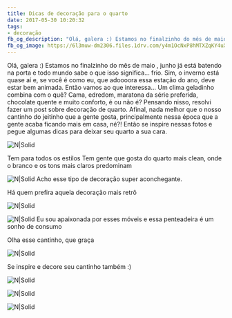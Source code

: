 ```yaml
---
title: Dicas de decoração para o quarto
date: 2017-05-30 10:20:32
tags:  
- decoração
fb_og_description: "Olá, galera :) Estamos no finalzinho do mês de maio , junho já está batendo na porta e todo mundo sabe o que isso significa... frio. Sim, o inverno está quase aí e, se você é como eu, que adoooora essa estação do ano, deve estar bem animada. Então vamos ao que interessa... Um clima geladinho combina com o quê? Cama, edredom, maratona da série preferida, chocolate quente e muito conforto, é ou não é? Então se inspire nessas fotos e pegue algumas dicas para deixar seu quarto a sua cara."
fb_og_image: https://6l3muw-dm2306.files.1drv.com/y4m1OcNxP8hMTXZqKY4uXBnue4kKoZTvjg5moXoUqtKwif63RA0PYKqs85pGOmOpVoSAOEpAxcoTXVeTwk33mx_TKwIB8SbtShYMSEZbFtQywqGIk4EjXHvKULrKY-lJQGDf_CxVGkGd6l4D9AWZtlgUKOLaiQ4KjYbCCAQgeq60U8_hpNFweGRJB91f-QC3wuy68dGeOzuWQ_4vLLJUHNR5Q?width=800&height=530&cropmode=none
---
```



Olá, galera :) Estamos no finalzinho do mês de maio , junho já está batendo na porta e todo mundo sabe o que isso significa... frio. 
Sim, o inverno está quase aí e, se você é como eu, que adoooora essa estação do ano, deve estar bem animada.
Então vamos ao que interessa... Um clima geladinho combina com o quê? Cama, edredom, maratona da série preferida, chocolate quente e muito conforto, é ou não é?
Pensando nisso, resolvi fazer um post sobre decoração de quarto. Afinal, nada melhor que o nosso cantinho do jeitinho que a gente gosta, principalmente nessa época que a gente acaba ficando mais em casa, né?!
Então se inspire nessas fotos e pegue algumas dicas para deixar seu quarto a sua cara.

![N|Solid](https://6l3muw-dm2306.files.1drv.com/y4m1OcNxP8hMTXZqKY4uXBnue4kKoZTvjg5moXoUqtKwif63RA0PYKqs85pGOmOpVoSAOEpAxcoTXVeTwk33mx_TKwIB8SbtShYMSEZbFtQywqGIk4EjXHvKULrKY-lJQGDf_CxVGkGd6l4D9AWZtlgUKOLaiQ4KjYbCCAQgeq60U8_hpNFweGRJB91f-QC3wuy68dGeOzuWQ_4vLLJUHNR5Q?width=800&height=530&cropmode=none)


<!-- more -->


Tem para todos os estilos
Tem gente que gosta do quarto mais clean, onde o branco e os tons mais claros predominam

![N|Solid](https://6l0cpq-dm2306.files.1drv.com/y4mXNJSxe-B2Ad1pfDT5rhggj9QvtygQgQ04Ni_giyVho66tbMwOvJdSVWm1-krL88jY1oliIuUW2nvTwKrIv-ZVERMZKx5ruOJL84VqV1x3w-txcD2REFGNnfZLlzJl9PEHJ27EPkuQVXJUvHYTscX3X1hb_DDdVhFP3kzDpT3tFZQjE7rUbFUBMVOtWa78vS-JbrSN6i6gJLCbOGuj4WHCg?width=561&height=590&cropmode=none)
Acho esse tipo de decoração super aconchegante.

Há quem prefira aquela decoração mais retrô

![N|Solid](https://thsxdg-dm2306.files.1drv.com/y4mlRCHlH_VTJ4oxmulWZ3PYu6rS1SRaAy8SbLQVwX6sgbKeiIlDQFKvtRJ_8fIAsnX6N64S5JYojnAItiGdE_qMcGIpfOoIyNMwtIDJ0DTergkV577WLwV8fDPDaQjg1HYtJPn9KMDqMKa7YOwdlB6MROkET9aj0sycedQnNEEGnYadm0xiacGzn-I3jiBlGgpUKoZIZO7QZmsQDduWeNn1Q?width=784&height=784&cropmode=none)

![N|Solid](https://thraeq-dm2306.files.1drv.com/y4mHFEZXDkN9JLCPbgvEgkuA84H8dCENW7Fv80JL5smhOSgEO6GQlOvoA1V6qab3kICK1ZOq0hktWLIxYoLsHnGWzxEQvYghm-lpBx1-RtLtw9g4ybabgsej0GpfPKsTgj3Bs9H1KBPb5mG7sLFvESjZMReFdUtrKMO9D-WrbWdUQI02NjAxuKLe9x7RafWvlsuybC_0M3blSY4JEiPYAHOdw?width=471&height=313&cropmode=none)
Eu sou apaixonada por esses móveis e essa penteadeira é um sonho de consumo 

<!-- O uso de quadrinhos na decoração está super em alta e deixa seu quarto super personalizado

![N|Solid](https://thq5yg-dm2306.files.1drv.com/y4m6ooqZPxHsrZMFpz63EMgTyKzTaZVbnhF4Xh25vXXWowv3HUBTfHgLgrby-Hs_1MEpMShqqpf2BldvymCxqQhuke89SNYLmXsWUlrzM8TW3bkT2tiknzC9Dvf-cnJ-5tSrJbLhnEavO6Xrp27RAY3VHYZ7NBviw0ZcOl3Bfsq5YKpQGvoWhcOE9fyCO9_BUH5BogHK4rgWR1_6qQLlea9lQ?width=470&height=313&cropmode=none) -->

Olha esse cantinho, que graça


![N|Solid](https://hdkbha-dm2306.files.1drv.com/y4mOy59NMuoEfPc96pB9AeMkhDe5JaOjbgmrnEKXUiHMmJKAefRnlUWTdaB56vCCyDv4QfDRXphYMII2rxeonQdR8X28Gh5M4HUPPMRckc7ae9U7bcy2Jf_fI0Dk4h1WQpUgN_pJifYt569YuEyEGiVniNiiFQBKr7Incn-NzHxSNA4dzeMWd_QoDfOvaE604Dx9vS7jPEvkRMbwJL-naXKOA?width=590&height=393&cropmode=none)

Se inspire e decore seu cantinho também :)

![N|Solid](https://hdkupq-dm2306.files.1drv.com/y4mmSxH-IHmKwHvnyVOJc3qV0xMvDEsTGxFHNcZMGUCuEYJlB30Fl_3frVCU85V1rrIFrcBRf-wJFbJeIN9JloviUcEfJNqa_ejjkz0ZZinT7ID9Qc2NLMnKFQc7U1xplgyk6VUe-5aGNi7oJq85HHT267e-dKobGsHJHgsXJRDq95xp4ZmMyxLsq34uoS5D22XZ-KLKdQPWINHgSBvMTVWig?width=500&height=333&cropmode=none)

![N|Solid](https://thslna-dm2306.files.1drv.com/y4m1jOVc7s60Bb8qsKekdN0hFgzHK3mzE-7Wd0sBDnQmtToliHe6NfaRbo9S-tIvwqrusM9yR2CFHpWn1kXnKmhlC8tS2eR-Kki6wL24Zto4Y4P0DOlpyv5ogEZI-C-8aQoMAv_YvmeveU4AAiXlmouDyisB8Ii5WplJFOW5uPD7mPwpDYXuQb54F3LzaUqWlCzIqWNpeoO8Yrueo-vCfCueg?width=469&height=314&cropmode=none)

![N|Solid](https://hdivsg-dm2306.files.1drv.com/y4m3_3f4YucIL4uv42xYHu97pk0loKTSHo84H_22EXDiYNZROwY_WJ1dIMjvLrbfv5f7naEmC0kwnzxCf8YbC7pOP8kz4dlwp7JHdEqQCnLnmk5_84Bj6_iogeUCwg_jIBX4m7HbEZvKUzmKpVtjdwcWXkw9yJSFeNabseNVsTrF2hRef0G__VQusZjtzr41cExFwa0d64lcNsA4_QNem9KDw?width=470&height=313&cropmode=none)
